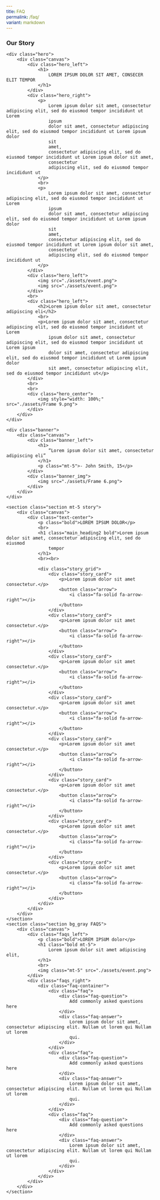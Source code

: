 ```yaml
---
title: FAQ
permalink: /faq/
variant: markdown
---
```

### **Our Story**
<style>
        @import url('https://fonts.googleapis.com/css2?family=Inter:wght@100..900&display=swap');

        * {
            margin: 0%;
            padding: 0;
            box-sizing: border-box;
            font-family: "Inter", sans-serif;
        }



        .hero {
            min-height: 100vh;
            padding: 50px 0px;
            margin-top: 10vh;
            border-top: 1px solid rgba(0, 0, 0, 0.7);
            border-bottom: 1px solid rgba(0, 0, 0, 0.7);
        }

        .hero h1 {
            font-size: 4rem;
        }

        .hero h2 {
            font-size: 2rem;
        }

        .hero p {
            color: rgb(105, 105, 105);
        }

        .hero_left {
            position: relative;
            width: 50%;
        }

        .hero_right {
            width: 50%;
            margin-left: auto;
        }

        .hero_center {
            width: 65%;
            margin-left: auto;
            margin-right: auto;
        }

        .hero_left img {
            width: 70%;
        }

        .hero_left img:last-child {
            margin-left: 80%;
            margin-top: -25%;
        }


        /* Banner */
        .banner {
            background: rgba(209, 209, 209, 1);
        }

        .banner .canvas {
            display: flex;
            justify-content: space-between;
            align-items: center;
        }

        .banner_left {
            width: 50%;
            padding: 20px 0px;
        }

        .banner_img {
            position: relative;
            width: 30%;
            padding-bottom: 20px;
        }

        .banner img {
            width: 100%;
            height: 100%;
        }


        /* STORY */
        .story .canvas {
            width: 80%;
        }

        .story_grid {
            display: grid;
            grid-template-columns: repeat(auto-fit, minmax(250px, 1fr));
            gap: 20px;
        }

        .story_grid .arrow {
            font-size: 1.1rem;
            margin-left: auto;
            margin-top: 20px;
            display: block;
        }


        .story_card {
            background-color: rgba(44, 44, 44, 1);
            padding: 20px;
            border-radius: 20px;
            text-align: start;
            color: white;
            height: 200px;
            display: flex;
            justify-content: space-between;
            -ms-flex-direction: column;
            flex-direction: column;
        }

        .story_card p {
            width: 90%;
        }

        .story_card button {
            outline: none;
            border: none;
            height: 40px;
            width: 40px;
            background: white;
            border-radius: 50%;
        }

        /* General */
        .canvas {
            width: 88%;
            margin-left: auto;
            margin-right: auto;
        }

        .relative {
            position: relative;
        }

        .text-end {
            text-align: end;
        }

        .text-center {
            text-align: center;
        }

        .main_heading {
            font-size: 3.5rem;
            line-height: 1.4;
        }

        .main_heading2 {
            font-size: 3rem;
        }

        .section {
            padding: 100px 0px;
        }

        .button {
            background: transparent;
            border: 1.99px solid rgba(0, 0, 0, 1);
            border-radius: 20px;
            padding: 12.5px 30px;
            width: 45%;
            transition: 0.2s all ease;
            cursor: pointer;
        }

        .button:hover {
            background: black;
            color: white;
        }

        .flex {
            display: flex;
        }

        .justify-between {
            justify-content: space-between;
        }

        .bold {
            font-weight: bold;
        }

        .mt-5 {
            margin-top: 20px;
        }


        .bg_gray {
            background-color: rgba(244, 244, 244, 1);
        }

        .text-gray {
            color: rgb(78, 78, 78);
        }


        /* FAQS */
        .FAQS .canvas {
            display: flex;
            justify-content: space-between;
            flex-wrap: wrap;
        }

        .faqs_left,
        .faqs_right {
            width: 45%;
        }

        .faq-container {
            width: 100%;
            margin: auto;
            padding: 20px;
        }

        .faq {
            border-bottom: 1px solid #ccc;
            padding: 15px 0;
            margin-top: 20px;
        }

        .faq-question {
            cursor: pointer;
            display: flex;
            justify-content: space-between;
            align-items: center;
            padding: 20px 0px;
            font-weight: 600;
            font-size: 1.1rem;
        }

        .faq-answer {
            display: none;
            margin-top: 10px;
            color: #555;
        }

        .faq-question::after {
            content: '▼';
            font-size: 12px;
            transform: rotate(0deg);
            transition: transform 0.3s ease;
        }

        .faq-question.active::after {
            transform: rotate(180deg);
        }



        @media (max-width: 800px) {
            .faqs_left,
            .faqs_right {
                width: 100%;
                text-align: center;
            }

            .faqs_left img {
                width: 100%;
            }

            .hero h1 {
                font-size: 2.5rem;
                margin-bottom: 20px;
            }

            .hero_left,
            .hero_right,
            .hero_center {
                width: 100%;
            }

            .hero_left img {
                width: 70%;
                margin-top: 50px;
                margin-left: auto !important;
                margin-right: auto !important;
                display: block;
            }

            .hero_left img:last-child {
                margin-top: 50px;
                margin-left: 0px;
            }

            .banner .canvas {
                flex-direction: column-reverse;
            }

            .banner_left {
                width: 100%;
            }

            .banner_img {
                width: 50%;
                margin-left: auto;
                margin-right: auto;
            }

            .main_heading2 {
                font-size: 2rem;
            }
        }
    </style>


    <div class="hero">
        <div class="canvas">
            <div class="hero_left">
                <h1>
                    LOREM IPSUM DOLOR SIT AMET, CONSECER ELIT TEMPOR
                </h1>
            </div>
            <div class="hero_right">
                <p>
                    Lorem ipsum dolor sit amet, consectetur adipiscing elit, sed do eiusmod tempor incididunt ut Lorem
                    ipsum
                    dolor sit amet, consectetur adipiscing elit, sed do eiusmod tempor incididunt ut Lorem ipsum dolor
                    sit
                    amet,
                    consectetur adipiscing elit, sed do eiusmod tempor incididunt ut Lorem ipsum dolor sit amet,
                    consectetur
                    adipiscing elit, sed do eiusmod tempor incididunt ut
                </p>
                <br>
                <p>
                    Lorem ipsum dolor sit amet, consectetur adipiscing elit, sed do eiusmod tempor incididunt ut Lorem
                    ipsum
                    dolor sit amet, consectetur adipiscing elit, sed do eiusmod tempor incididunt ut Lorem ipsum dolor
                    sit
                    amet,
                    consectetur adipiscing elit, sed do eiusmod tempor incididunt ut Lorem ipsum dolor sit amet,
                    consectetur
                    adipiscing elit, sed do eiusmod tempor incididunt ut
                </p>
            </div>
            <div class="hero_left">
                <img src="./assets/event.png">
                <img src="./assets/event.png">
            </div>
            <br>
            <div class="hero_left">
                <h2>Lorem ipsum dolor sit amet, consectetur adipiscing eli</h2>
                <br>
                <p>Lorem ipsum dolor sit amet, consectetur adipiscing elit, sed do eiusmod tempor incididunt ut Lorem
                    ipsum dolor sit amet, consectetur adipiscing elit, sed do eiusmod tempor incididunt ut Lorem ipsum
                    dolor sit amet, consectetur adipiscing elit, sed do eiusmod tempor incididunt ut Lorem ipsum dolor
                    sit amet, consectetur adipiscing elit, sed do eiusmod tempor incididunt ut</p>
            </div>
            <br>
            <br>
            <div class="hero_center">
                <img style="width: 100%;" src="./assets/Frame 9.png">
            </div>
        </div>
    </div>

    <div class="banner">
        <div class="canvas">
            <div class="banner_left">
                <h1>
                    “Lorem ipsum dolor sit amet, consectetur adipiscing eli”
                </h1>
                <p class="mt-5">- John Smith, 15</p>
            </div>
            <div class="banner_img">
                <img src="./assets/Frame 6.png">
            </div>
        </div>
    </div>

    <section class="section mt-5 story">
        <div class="canvas">
            <div class="text-center">
                <p class="bold">LOREM IPSUM DOLOR</p>
                <br>
                <h1 class="main_heading2 bold">Lorem ipsum dolor sit amet, consectetur adipiscing elit, sed do eiusmod
                    tempor
                </h1>
                <br><br>

                <div class="story_grid">
                    <div class="story_card">
                        <p>Lorem ipsum dolor sit amet consectetur.</p>
                        <button class="arrow">
                            <i class="fa-solid fa-arrow-right"></i>
                        </button>
                    </div>
                    <div class="story_card">
                        <p>Lorem ipsum dolor sit amet consectetur.</p>
                        <button class="arrow">
                            <i class="fa-solid fa-arrow-right"></i>
                        </button>
                    </div>
                    <div class="story_card">
                        <p>Lorem ipsum dolor sit amet consectetur.</p>
                        <button class="arrow">
                            <i class="fa-solid fa-arrow-right"></i>
                        </button>
                    </div>
                    <div class="story_card">
                        <p>Lorem ipsum dolor sit amet consectetur.</p>
                        <button class="arrow">
                            <i class="fa-solid fa-arrow-right"></i>
                        </button>
                    </div>
                    <div class="story_card">
                        <p>Lorem ipsum dolor sit amet consectetur.</p>
                        <button class="arrow">
                            <i class="fa-solid fa-arrow-right"></i>
                        </button>
                    </div>
                    <div class="story_card">
                        <p>Lorem ipsum dolor sit amet consectetur.</p>
                        <button class="arrow">
                            <i class="fa-solid fa-arrow-right"></i>
                        </button>
                    </div>
                    <div class="story_card">
                        <p>Lorem ipsum dolor sit amet consectetur.</p>
                        <button class="arrow">
                            <i class="fa-solid fa-arrow-right"></i>
                        </button>
                    </div>
                    <div class="story_card">
                        <p>Lorem ipsum dolor sit amet consectetur.</p>
                        <button class="arrow">
                            <i class="fa-solid fa-arrow-right"></i>
                        </button>
                    </div>
                </div>
            </div>
        </div>
    </section>
    <section class="section bg_gray FAQS">
        <div class="canvas">
            <div class="faqs_left">
                <p class="bold">LOREM IPSUM dolor</p>
                <h1 class="bold mt-5">
                    Lorem ipsum dolor sit amet adipiscing elit,
                </h1>
                <br>
                <img class="mt-5" src="./assets/event.png">
            </div>
            <div class="faqs_right">
                <div class="faq-container">
                    <div class="faq">
                        <div class="faq-question">
                            Add commonly asked questions here
                        </div>
                        <div class="faq-answer">
                            Lorem ipsum dolor sit amet, consectetur adipiscing elit. Nullam ut lorem qui Nullam ut lorem
                            qui.
                        </div>
                    </div>
                    <div class="faq">
                        <div class="faq-question">
                            Add commonly asked questions here
                        </div>
                        <div class="faq-answer">
                            Lorem ipsum dolor sit amet, consectetur adipiscing elit. Nullam ut lorem qui Nullam ut lorem
                            qui.
                        </div>
                    </div>
                    <div class="faq">
                        <div class="faq-question">
                            Add commonly asked questions here
                        </div>
                        <div class="faq-answer">
                            Lorem ipsum dolor sit amet, consectetur adipiscing elit. Nullam ut lorem qui Nullam ut lorem
                            qui.
                        </div>
                    </div>
                </div>
            </div>
        </div>
    </section>